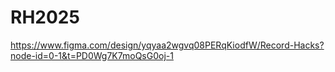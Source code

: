 # RH2025

https://www.figma.com/design/yqyaa2wgvq08PERqKiodfW/Record-Hacks?node-id=0-1&t=PD0Wg7K7moQsG0oj-1
